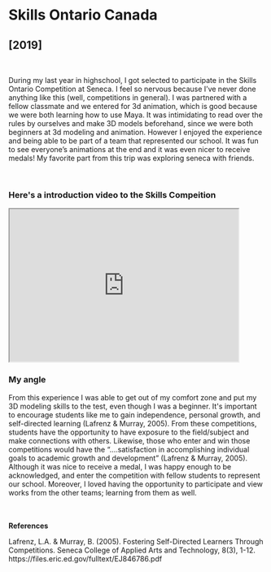 # Skills Ontario Canada 
<h2>[2019]</h2>
<br/>
<p>
During my last year in highschool, I got selected to participate in the Skills Ontario Competition at Seneca. I feel so nervous because I’ve never done anything like this (well, competitions in general). I was partnered with a fellow classmate and we entered for 3d animation, which is good because we were both learning how to use Maya. It was intimidating to read over the rules by ourselves and make 3D models beforehand, since we were both beginners at 3d modeling and animation. However I enjoyed the experience and being able to be part of a team that represented our school. It was fun to see everyone’s animations at the end and it was even nicer to receive medals! My favorite part from this trip was exploring seneca with friends. 
</p>
</br>

<h3> Here's a introduction video to the Skills Compeition</h3>

<iframe width="450" height="300" title="skillsCompeitionVid" id="vid" name="CompeitionVid"
src="https://www.youtube.com/embed/1LjKcWeQuO0">
<track src="captions_en.vtt" kind="captions" srclang="en" label="english_captions">
</iframe>

<h3>My angle</h3>

<p>From this experience I was able to get out of my comfort zone and put my 3D modeling skills to the test, even though I was a beginner. It's important to encourage students like me to gain independence, personal growth, and self-directed learning (Lafrenz & Murray, 2005). From these competitions, students have the opportunity to have exposure to the field/subject and make connections with others. Likewise, those who enter and win those competitions would have the “....satisfaction in accomplishing individual goals to academic growth and development” (Lafrenz & Murray, 2005). Although it was nice to receive a medal, I was happy enough to be acknowledged, and enter the competition with fellow students to represent our school. Moreover, I loved having the opportunity to participate and view works from the other teams; learning from them as well.</p>

<br></br>
<strong>References</strong>

<p>Lafrenz, L.A. & Murray, B. (2005). Fostering Self-Directed Learners Through Competitions. Seneca College of Applied Arts and Technology, 8(3), 1-12. https://files.eric.ed.gov/fulltext/EJ846786.pdf </p>
<br></br>